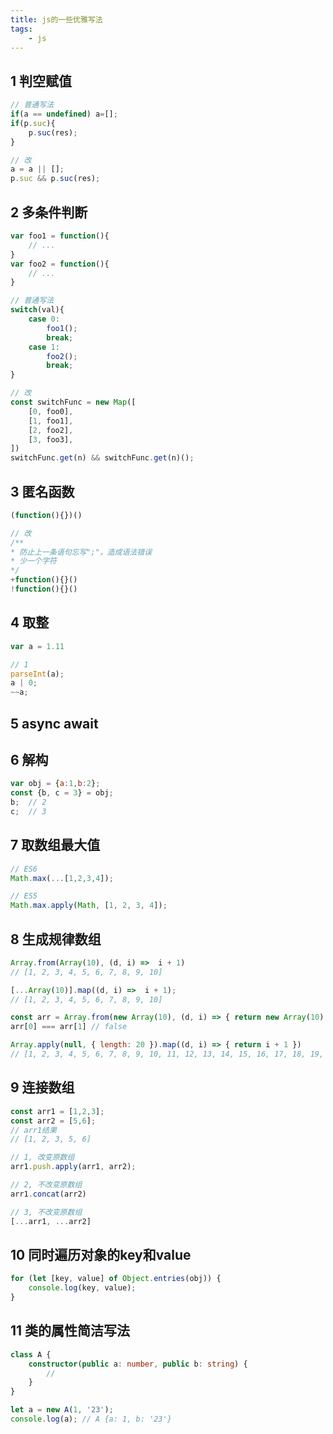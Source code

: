 ```yaml
---
title: js的一些优雅写法
tags:
    - js
---
```


## 1 判空赋值

```js
// 普通写法
if(a == undefined) a=[];
if(p.suc){
    p.suc(res);
}

// 改
a = a || [];
p.suc && p.suc(res);
```

## 2 多条件判断

```js
var foo1 = function(){
    // ...
}
var foo2 = function(){
    // ...
}

// 普通写法
switch(val){
    case 0:
        foo1();
        break;
    case 1:
        foo2();
        break;
}

// 改
const switchFunc = new Map([
    [0, foo0],
    [1, foo1],
    [2, foo2],
    [3, foo3],
])
switchFunc.get(n) && switchFunc.get(n)();
```

## 3 匿名函数

```js
(function(){})()

// 改
/**
* 防止上一条语句忘写";"，造成语法错误
* 少一个字符
*/
+function(){}()
!function(){}()
```

## 4 取整

```js
var a = 1.11

// 1
parseInt(a);
a | 0;
~~a;
```

## 5 async await

## 6 解构

```js
var obj = {a:1,b:2};
const {b, c = 3} = obj;
b;  // 2
c;  // 3
```

## 7 取数组最大值

```js
// ES6
Math.max(...[1,2,3,4]);

// ES5
Math.max.apply(Math, [1, 2, 3, 4]);
```

## 8 生成规律数组

```js
Array.from(Array(10), (d, i) =>  i + 1)
// [1, 2, 3, 4, 5, 6, 7, 8, 9, 10]

[...Array(10)].map((d, i) =>  i + 1);
// [1, 2, 3, 4, 5, 6, 7, 8, 9, 10]
```

```js
const arr = Array.from(new Array(10), (d, i) => { return new Array(10).fill(0) })
arr[0] === arr[1] // false
```

```js
Array.apply(null, { length: 20 }).map((d, i) => { return i + 1 })
// [1, 2, 3, 4, 5, 6, 7, 8, 9, 10, 11, 12, 13, 14, 15, 16, 17, 18, 19, 20]
```

## 9 连接数组

```js
const arr1 = [1,2,3];
const arr2 = [5,6];
// arr1结果
// [1, 2, 3, 5, 6]

// 1, 改变原数组
arr1.push.apply(arr1, arr2);

// 2, 不改变原数组
arr1.concat(arr2)

// 3, 不改变原数组
[...arr1, ...arr2]
```

## 10 同时遍历对象的key和value

```js
for (let [key, value] of Object.entries(obj)) {
    console.log(key, value);
}
```

## 11 类的属性简洁写法

```ts
class A {
    constructor(public a: number, public b: string) {
        //
    }
}

let a = new A(1, '23');
console.log(a); // A {a: 1, b: '23'}
```
